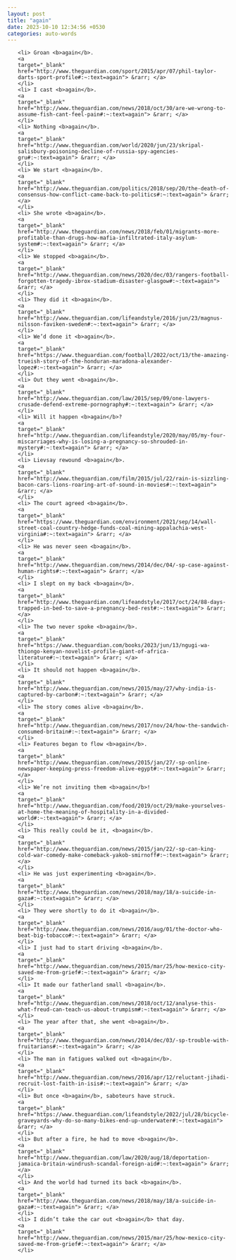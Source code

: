 ```yaml
---
layout: post
title: "again"
date: 2023-10-10 12:34:56 +0530
categories: auto-words
---
```

<ol>

    <li> Groan <b>again</b>.
    <a 
    target="_blank" 
    href="http://www.theguardian.com/sport/2015/apr/07/phil-taylor-darts-sport-profile#:~:text=again"> &rarr; </a>
    </li>
    <li> I cast <b>again</b>.
    <a 
    target="_blank" 
    href="http://www.theguardian.com/news/2018/oct/30/are-we-wrong-to-assume-fish-cant-feel-pain#:~:text=again"> &rarr; </a>
    </li>
    <li> Nothing <b>again</b>.
    <a 
    target="_blank" 
    href="http://www.theguardian.com/world/2020/jun/23/skripal-salisbury-poisoning-decline-of-russia-spy-agencies-gru#:~:text=again"> &rarr; </a>
    </li>
    <li> We start <b>again</b>.
    <a 
    target="_blank" 
    href="http://www.theguardian.com/politics/2018/sep/20/the-death-of-consensus-how-conflict-came-back-to-politics#:~:text=again"> &rarr; </a>
    </li>
    <li> She wrote <b>again</b>.
    <a 
    target="_blank" 
    href="http://www.theguardian.com/news/2018/feb/01/migrants-more-profitable-than-drugs-how-mafia-infiltrated-italy-asylum-system#:~:text=again"> &rarr; </a>
    </li>
    <li> We stopped <b>again</b>.
    <a 
    target="_blank" 
    href="http://www.theguardian.com/news/2020/dec/03/rangers-football-forgotten-tragedy-ibrox-stadium-disaster-glasgow#:~:text=again"> &rarr; </a>
    </li>
    <li> They did it <b>again</b>.
    <a 
    target="_blank" 
    href="http://www.theguardian.com/lifeandstyle/2016/jun/23/magnus-nilsson-faviken-sweden#:~:text=again"> &rarr; </a>
    </li>
    <li> We’d done it <b>again</b>.
    <a 
    target="_blank" 
    href="https://www.theguardian.com/football/2022/oct/13/the-amazing-trueish-story-of-the-honduran-maradona-alexander-lopez#:~:text=again"> &rarr; </a>
    </li>
    <li> Out they went <b>again</b>.
    <a 
    target="_blank" 
    href="http://www.theguardian.com/law/2015/sep/09/one-lawyers-crusade-defend-extreme-pornography#:~:text=again"> &rarr; </a>
    </li>
    <li> Will it happen <b>again</b>?
    <a 
    target="_blank" 
    href="http://www.theguardian.com/lifeandstyle/2020/may/05/my-four-miscarriages-why-is-losing-a-pregnancy-so-shrouded-in-mystery#:~:text=again"> &rarr; </a>
    </li>
    <li> Lievsay rewound <b>again</b>.
    <a 
    target="_blank" 
    href="http://www.theguardian.com/film/2015/jul/22/rain-is-sizzling-bacon-cars-lions-roaring-art-of-sound-in-movies#:~:text=again"> &rarr; </a>
    </li>
    <li> The court agreed <b>again</b>.
    <a 
    target="_blank" 
    href="https://www.theguardian.com/environment/2021/sep/14/wall-street-coal-country-hedge-funds-coal-mining-appalachia-west-virginia#:~:text=again"> &rarr; </a>
    </li>
    <li> He was never seen <b>again</b>.
    <a 
    target="_blank" 
    href="http://www.theguardian.com/news/2014/dec/04/-sp-case-against-human-rights#:~:text=again"> &rarr; </a>
    </li>
    <li> I slept on my back <b>again</b>.
    <a 
    target="_blank" 
    href="http://www.theguardian.com/lifeandstyle/2017/oct/24/88-days-trapped-in-bed-to-save-a-pregnancy-bed-rest#:~:text=again"> &rarr; </a>
    </li>
    <li> The two never spoke <b>again</b>.
    <a 
    target="_blank" 
    href="https://www.theguardian.com/books/2023/jun/13/ngugi-wa-thiongo-kenyan-novelist-profile-giant-of-africa-literature#:~:text=again"> &rarr; </a>
    </li>
    <li> It should not happen <b>again</b>.
    <a 
    target="_blank" 
    href="http://www.theguardian.com/news/2015/may/27/why-india-is-captured-by-carbon#:~:text=again"> &rarr; </a>
    </li>
    <li> The story comes alive <b>again</b>.
    <a 
    target="_blank" 
    href="http://www.theguardian.com/news/2017/nov/24/how-the-sandwich-consumed-britain#:~:text=again"> &rarr; </a>
    </li>
    <li> Features began to flow <b>again</b>.
    <a 
    target="_blank" 
    href="http://www.theguardian.com/news/2015/jan/27/-sp-online-newspaper-keeping-press-freedom-alive-egypt#:~:text=again"> &rarr; </a>
    </li>
    <li> We’re not inviting them <b>again</b>!
    <a 
    target="_blank" 
    href="http://www.theguardian.com/food/2019/oct/29/make-yourselves-at-home-the-meaning-of-hospitality-in-a-divided-world#:~:text=again"> &rarr; </a>
    </li>
    <li> This really could be it, <b>again</b>.
    <a 
    target="_blank" 
    href="http://www.theguardian.com/news/2015/jan/22/-sp-can-king-cold-war-comedy-make-comeback-yakob-smirnoff#:~:text=again"> &rarr; </a>
    </li>
    <li> He was just experimenting <b>again</b>.
    <a 
    target="_blank" 
    href="http://www.theguardian.com/news/2018/may/18/a-suicide-in-gaza#:~:text=again"> &rarr; </a>
    </li>
    <li> They were shortly to do it <b>again</b>.
    <a 
    target="_blank" 
    href="http://www.theguardian.com/news/2016/aug/01/the-doctor-who-beat-big-tobacco#:~:text=again"> &rarr; </a>
    </li>
    <li> I just had to start driving <b>again</b>.
    <a 
    target="_blank" 
    href="http://www.theguardian.com/news/2015/mar/25/how-mexico-city-saved-me-from-grief#:~:text=again"> &rarr; </a>
    </li>
    <li> It made our fatherland small <b>again</b>.
    <a 
    target="_blank" 
    href="http://www.theguardian.com/news/2018/oct/12/analyse-this-what-freud-can-teach-us-about-trumpism#:~:text=again"> &rarr; </a>
    </li>
    <li> The year after that, she went <b>again</b>.
    <a 
    target="_blank" 
    href="http://www.theguardian.com/news/2014/dec/03/-sp-trouble-with-fruitarians#:~:text=again"> &rarr; </a>
    </li>
    <li> The man in fatigues walked out <b>again</b>.
    <a 
    target="_blank" 
    href="http://www.theguardian.com/news/2016/apr/12/reluctant-jihadi-recruit-lost-faith-in-isis#:~:text=again"> &rarr; </a>
    </li>
    <li> But once <b>again</b>, saboteurs have struck.
    <a 
    target="_blank" 
    href="https://www.theguardian.com/lifeandstyle/2022/jul/28/bicycle-graveyards-why-do-so-many-bikes-end-up-underwater#:~:text=again"> &rarr; </a>
    </li>
    <li> But after a fire, he had to move <b>again</b>.
    <a 
    target="_blank" 
    href="http://www.theguardian.com/law/2020/aug/18/deportation-jamaica-britain-windrush-scandal-foreign-aid#:~:text=again"> &rarr; </a>
    </li>
    <li> And the world had turned its back <b>again</b>.
    <a 
    target="_blank" 
    href="http://www.theguardian.com/news/2018/may/18/a-suicide-in-gaza#:~:text=again"> &rarr; </a>
    </li>
    <li> I didn’t take the car out <b>again</b> that day.
    <a 
    target="_blank" 
    href="http://www.theguardian.com/news/2015/mar/25/how-mexico-city-saved-me-from-grief#:~:text=again"> &rarr; </a>
    </li>
